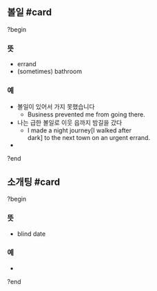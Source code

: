 ## 볼일 #card
?begin
### 뜻
- errand
- (sometimes) bathroom
### 예
- 볼일이 있어서 가지 못했습니다
	- Business prevented me from going there.
- 나는 급한 볼일로 이웃 읍까지 밤길을 갔다
	- I made a night journey[I walked after dark] to the next town on an urgent errand.
-
<!--SR:!2025-06-25,3,254--> 
?end



## 소개팅 #card
?begin
### 뜻
- blind date
### 예
-
<!--SR:!2025-10-01,121,290-->
?end